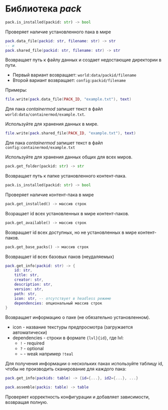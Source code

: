 # Библиотека *pack*

```python
pack.is_installed(packid: str) -> bool
```

Проверяет наличие установленного пака в мире

```lua
pack.data_file(packid: str, filename: str) -> str
-- и
pack.shared_file(packid: str, filename: str) -> str
```

Возвращает путь к файлу данных 
и создает недостающие директории в пути.

- Первый вариант возвращает: `world:data/packid/filename`
- Второй вариант возвращает: `config:packid/filename`

Примеры:
```lua
file.write(pack.data_file(PACK_ID, "example.txt"), text)
```
Для пака *containermod* запишет текст в файл `world:data/containermod/example.txt`.

Используйте для хранения данных в мире.

```lua
file.write(pack.shared_file(PACK_ID, "example.txt"), text)
```
Для пака *containermod* запишет текст в файл `config:containermod/example.txt`

Используйте для хранения данных общих для всех миров.

```python
pack.get_folder(packid: str) -> str
```

Возвращает путь к папке установленного контент-пака.

```python
pack.is_installed(packid: str) -> bool
```

Проверяет наличие контент-пака в мире

```python
pack.get_installed() -> массив строк
```

Возращает id всех установленных в мире контент-паков.

```python
pack.get_available() -> массив строк
```

Возвращает id всех доступных, но не установленных в мире контент-паков.

```python
pack.get_base_packs() -> массив строк
```

Возвращает id всех базовых паков (неудаляемых)

```lua
pack.get_info(packid: str) -> {
	id: str,
	title: str,
	creator: str,
	description: str,
	version: str,
    path: str,
	icon: str, -- отсутствует в headless режиме
	dependencies: опциональный массив строк
}
```

Возвращает информацию о паке (не обязательно установленном).
- icon - название текстуры предпросмотра (загружается автоматически)
- dependencies - строки в формате `{lvl}{id}`, где lvl:
	- `!` - required
	- `?` - optional
	- `~` - weak
	например `!teal`

Для получения информации о нескольких паках используйте таблицу id, чтобы не
производить сканирование для каждого пака:

```lua
pack.get_info(packids: table) -> {id={...}, id2={...}, ...}
```

```lua
pack.assemble(packis: table) -> table
```

Проверяет корректность конфигурации и добавляет зависимости, возвращая полную.
